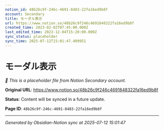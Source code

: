 ```yaml
---
notion_id: 48b26c9f-246c-4691-8483-22fa16ed9b8f
account: Secondary
title: モーダル表示
url: https://www.notion.so/48b26c9f246c4691848322fa16ed9b8f
created_time: 2023-02-02T07:45:00.000Z
last_edited_time: 2023-12-04T15:20:00.000Z
sync_status: placeholder
sync_time: 2025-07-12T15:01:47.409951
---
```


# モーダル表示

*🔄 This is a placeholder file from Notion Secondary account.*

**Original URL**: https://www.notion.so/48b26c9f246c4691848322fa16ed9b8f

**Status**: Content will be synced in a future update.

**Page ID**: `48b26c9f-246c-4691-8483-22fa16ed9b8f`

---

*Generated by Obsidian-Notion sync at 2025-07-12 15:01:47*
